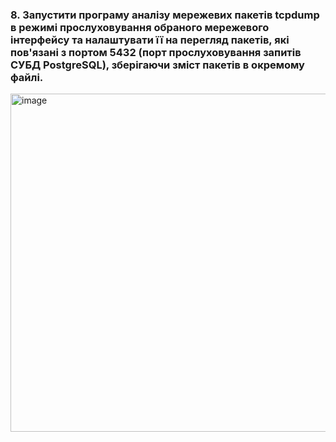 ### 8. Запустити програму аналізу мережевих пакетів tcpdump в режимі прослуховування обраного мережевого інтерфейсу та налаштувати її на перегляд пакетів, які пов'язані з портом 5432 (порт прослуховування запитів СУБД PostgreSQL), зберігаючи зміст пакетів в окремому файлі.

<img width="541" alt="image" src="https://user-images.githubusercontent.com/27497026/210152080-96ce246d-1c84-41d2-81da-a9313a9e2ff1.png">
